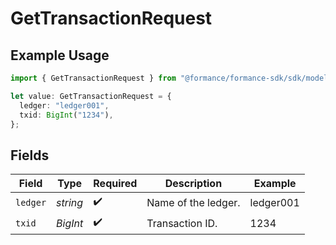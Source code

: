 # GetTransactionRequest

## Example Usage

```typescript
import { GetTransactionRequest } from "@formance/formance-sdk/sdk/models/operations";

let value: GetTransactionRequest = {
  ledger: "ledger001",
  txid: BigInt("1234"),
};
```

## Fields

| Field               | Type                | Required            | Description         | Example             |
| ------------------- | ------------------- | ------------------- | ------------------- | ------------------- |
| `ledger`            | *string*            | :heavy_check_mark:  | Name of the ledger. | ledger001           |
| `txid`              | *BigInt*            | :heavy_check_mark:  | Transaction ID.     | 1234                |